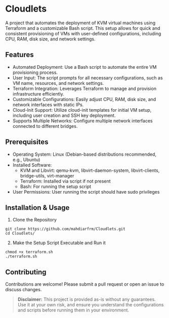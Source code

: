 # Cloudlets

A project that automates the deployment of KVM virtual machines using Terraform and a customizable Bash script. This setup allows for quick and consistent provisioning of VMs with user-defined configurations, including CPU, RAM, disk size, and network settings.

## Features

* Automated Deployment: Use a Bash script to automate the entire VM provisioning process.
* User Input: The script prompts for all necessary configurations, such as VM name, resources, and network settings.
* Terraform Integration: Leverages Terraform to manage and provision infrastructure efficiently.
* Customizable Configurations: Easily adjust CPU, RAM, disk size, and network interfaces with static IPs.
* Cloud-Init Support: Utilize cloud-init templates for initial VM setup, including user creation and SSH key deployment.
* Supports Multiple Networks: Configure multiple network interfaces connected to different bridges.

## Prerequisites

* Operating System: Linux (Debian-based distributions recommended, e.g., Ubuntu)
* Installed Software:
   * KVM and Libvirt: qemu-kvm, libvirt-daemon-system, libvirt-clients, bridge-utils, virt-manager
   * Terraform: Installed via script if not present
   * Bash: For running the setup script
* User Permissions: User running the script should have sudo privileges

## Installation & Usage

1. Clone the Repository

```
git clone https://github.com/mahdiarfrm/Cloudlets.git
cd Cloudlets/
```

2. Make the Setup Script Executable and Run it

```
chmod +x terraform.sh
./terraform.sh
```

## Contributing

Contributions are welcome! Please submit a pull request or open an issue to discuss changes.

> **Disclaimer:** This project is provided as-is without any guarantees. Use it at your own risk, and ensure you understand the configurations and scripts before running them in your environment.
